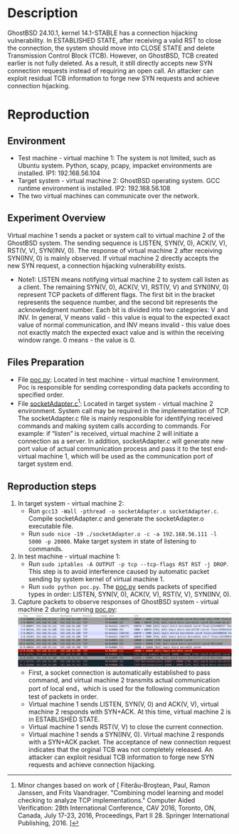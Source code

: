# Description
GhostBSD 24.10.1, kernel 14.1-STABLE has a connection hijacking vulnerability. In ESTABLISHED STATE, after receiving a valid RST to close the connection, the system should move into CLOSE STATE and delete Transmission Control Block (TCB). However, on GhostBSD, TCB created earlier is not fully deleted. As a result, it still directly accepts new SYN connection requests instead of requiring an open call. An attacker can exploit residual TCB information to forge new SYN requests and achieve connection hijacking.

# Reproduction
## Environment
* Test machine - virtual machine 1: The system is not limited, such as Ubuntu system. Python, scapy, pcapy, impacket environments are installed. IP1: 192.168.56.104 
* Target system - virtual machine 2: GhostBSD operating system. GCC runtime environment is installed. IP2: 192.168.56.108
* The two virtual machines can communicate over the network.

## Experiment Overview
Virtual machine 1 sends a packet or system call to virtual machine 2 of the GhostBSD system. The sending sequence is LISTEN, SYN(V, 0), ACK(V, V), RST(V, V), SYN(INV, 0). The response of virtual machine 2 after receiving SYN(INV, 0) is mainly observed. If virtual machine 2 directly accepts the new SYN request, a connection hijacking vulnerability exists.

* Note1: LISTEN means notifying virtual machine 2 to system call listen as a client. The remaining SYN(V, 0), ACK(V, V), RST(V, V) and SYN(INV, 0) represent TCP packets of different flags. The first bit in the bracket represents the sequence number, and the second bit represents the acknowledgment number. Each bit is divided into two categories: V and INV. ​​In general​​, V means valid - this value is equal to the expected exact value of normal communication, and INV means invalid - this value does not exactly match the expected exact value and is within the receiving window range. 0 means - the value is 0.

## Files Preparation
* File [poc.py](https://github.com/zq-star/TCP-Vuln-Report/blob/master/GhostBSD-24.10.1/tcp-tcb-released-in-established/poc.py): Located in test machine - virtual machine 1 environment. Poc is responsible for sending corresponding data packets according to specified order. 
* File [socketAdapter.c](https://github.com/zq-star/TCP-Vuln-Report/blob/master/GhostBSD-24.10.1/SutAdapter/socketAdapter.c)[^socketAdapterCode]: Located in target system - virtual machine 2 environment. System call may be required in the implementation of TCP. The socketAdapter.c file is mainly responsible for identifying received commands and making system calls according to commands. For example: if “listen” is received, virtual machine 2 will initiate a connection as a server. In addition, socketAdapter.c will generate new port value of actual communication process and pass it to the test end-virtual machine 1, which will be used as the communication port of target system end.

## Reproduction steps
1. In target system - virtual machine 2:
   * Run `gcc13 -Wall -pthread -o socketAdapter.o socketAdapter.c`. Compile socketAdapter.c and generate the socketAdapter.o executable file. 
   * Run `sudo nice -19 ./socketAdapter.o -c -a 192.168.56.111 -l 5000 -p 20000`. Make target system in state of listening to commands.
2. In test machine - virtual machine 1:
   * Run `sudo iptables -A OUTPUT -p tcp --tcp-flags RST RST -j DROP`. This step is to avoid interference caused by automatic packet sending by system kernel of virtual machine 1.
   * Run `sudo python poc.py`. The [poc.py](https://github.com/zq-star/TCP-Vuln-Report/blob/master/Ubuntu-20.04.4/tcp-tcb-released-in-established/poc.py) sends packets of specified types in order: LISTEN, SYN(V, 0), ACK(V, V), RST(V, V), SYN(INV, 0).
3. Capture packets to observe responses of GhostBSD system - virtual machine 2 during running [poc.py](https://github.com/zq-star/TCP-Vuln-Report/blob/master/Ubuntu-20.04.4/tcp-tcb-released-in-established/poc.py):
![packets](https://github.com/zq-star/TCP-Vuln-Report/blob/master/GhostBSD-24.10.1/pictures/tcp-tcb-released-in-established-1.png)
   * First, a socket connection is automatically established to pass command, and virtual machine 2 transmits actual communication port of local end，which is used for the following communication test of packets in order.
   * Virtual machine 1 sends LISTEN, SYN(V, 0) and ACK(V, V), virtual machine 2 responds with SYN+ACK. At this time, virtual machine 2 is in ESTABLISHED STATE.
   * Virtual machine 1 sends RST(V, V) to close the current connection.
   * Virtual machine 1 sends a SYN(INV, 0). Virtual machine 2 responds with a SYN+ACK packet. The acceptance of new connection request indicates that the orginal TCB was not completely released. An attacker can exploit residual TCB information to forge new SYN requests and achieve connection hijacking.
  
[^socketAdapterCode]: Minor changes based on work of [ Fiterău-Broştean, Paul, Ramon Janssen, and Frits Vaandrager. "Combining model learning and model checking to analyze TCP implementations." Computer Aided Verification: 28th International Conference, CAV 2016, Toronto, ON, Canada, July 17-23, 2016, Proceedings, Part II 28. Springer International Publishing, 2016. ]





